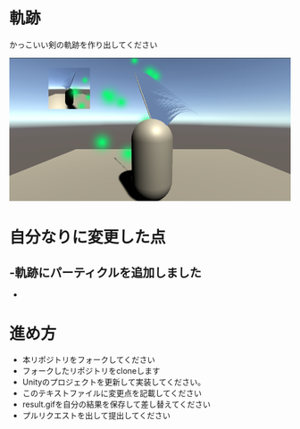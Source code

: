 # 軌跡
かっこいい剣の軌跡を作り出してください

![結果画像](result_after.png)

# 自分なりに変更した点
-軌跡にパーティクルを追加しました
-
-

# 進め方

- 本リポジトリをフォークしてください
- フォークしたリポジトリをcloneします
- Unityのプロジェクトを更新して実装してください。
- このテキストファイルに変更点を記載してください
- result.gifを自分の結果を保存して差し替えてください
- プルリクエストを出して提出してください
